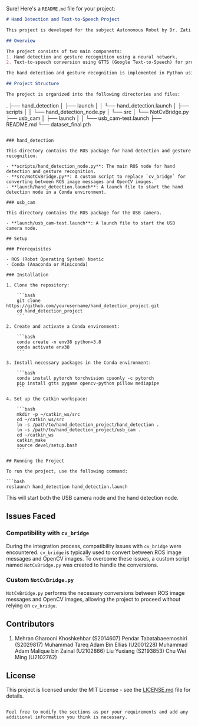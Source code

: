 Sure! Here's a `README.md` file for your project:

```markdown
# Hand Detection and Text-to-Speech Project

This project is developed for the subject Autonomous Robot by Dr. Zati. The aim is to create a system that detects hand gestures using a webcam and provides audio feedback using text-to-speech.

## Overview

The project consists of two main components:
1. Hand detection and gesture recognition using a neural network.
2. Text-to-speech conversion using GTTS (Google Text-to-Speech) for providing audio feedback.

The hand detection and gesture recognition is implemented in Python using PyTorch, OpenCV, and MediaPipe. The ROS (Robot Operating System) is used to integrate the different components and handle communication between nodes.

## Project Structure

The project is organized into the following directories and files:

```
.
├── hand_detection
│   ├── launch
│   │   └── hand_detection.launch
│   ├── scripts
│   │   └── hand_detection_node.py
│   └── src
│       └── NotCvBridge.py
├── usb_cam
│   ├── launch
│   │   └── usb_cam-test.launch
├── README.md
└── dataset_final.pth
```

### hand_detection

This directory contains the ROS package for hand detection and gesture recognition.

- **scripts/hand_detection_node.py**: The main ROS node for hand detection and gesture recognition.
- **src/NotCvBridge.py**: A custom script to replace `cv_bridge` for converting between ROS image messages and OpenCV images.
- **launch/hand_detection.launch**: A launch file to start the hand detection node in a Conda environment.

### usb_cam

This directory contains the ROS package for the USB camera.

- **launch/usb_cam-test.launch**: A launch file to start the USB camera node.

## Setup

### Prerequisites

- ROS (Robot Operating System) Noetic
- Conda (Anaconda or Miniconda)

### Installation

1. Clone the repository:

    ```bash
    git clone https://github.com/yourusername/hand_detection_project.git
    cd hand_detection_project
    ```

2. Create and activate a Conda environment:

    ```bash
    conda create -n env38 python=3.8
    conda activate env38
    ```

3. Install necessary packages in the Conda environment:

    ```bash
    conda install pytorch torchvision cpuonly -c pytorch
    pip install gtts pygame opencv-python pillow mediapipe
    ```

4. Set up the Catkin workspace:

    ```bash
    mkdir -p ~/catkin_ws/src
    cd ~/catkin_ws/src
    ln -s /path/to/hand_detection_project/hand_detection .
    ln -s /path/to/hand_detection_project/usb_cam .
    cd ~/catkin_ws
    catkin_make
    source devel/setup.bash
    ```

## Running the Project

To run the project, use the following command:

```bash
roslaunch hand_detection hand_detection.launch
```

This will start both the USB camera node and the hand detection node.

## Issues Faced

### Compatibility with `cv_bridge`

During the integration process, compatibility issues with `cv_bridge` were encountered. `cv_bridge` is typically used to convert between ROS image messages and OpenCV images. To overcome these issues, a custom script named `NotCvBridge.py` was created to handle the conversions.

### Custom `NotCvBridge.py`

`NotCvBridge.py` performs the necessary conversions between ROS image messages and OpenCV images, allowing the project to proceed without relying on `cv_bridge`.

## Contributors

1. Mehran Gharooni Khoshkehbar (S2014607)
Pendar Tabatabaeemoshiri (S2029817)
Muhammad Tareq Adam Bin Ellias (U2001228)
Muhammad Adam Malique bin Zainal (U2102866)
Liu Yuxiang (S2193853)
Chu Wei Ming (U2102762)



## License

This project is licensed under the MIT License - see the [LICENSE.md](LICENSE.md) file for details.
```

Feel free to modify the sections as per your requirements and add any additional information you think is necessary.